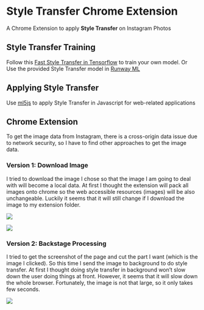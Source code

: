 # Style Transfer Chrome Extension
A Chrome Extension to apply **Style Transfer** on Instagram Photos

## Style Transfer Training
Follow this [Fast Style Transfer in Tensorflow](https://github.com/lengstrom/fast-style-transfer) to train your own model.
Or
Use the provided Style Transfer model in [Runway ML](https://runwayml.com/)

## Applying Style Transfer
Use [ml5js](https://ml5js.org/) to apply Style Transfer in Javascript for web-related applications

## Chrome Extension
To get the image data from Instagram, there is a cross-origin data issue due to network security, so I have to find other approaches to get the image data.

### Version 1: Download Image
I tried to download the image I chose so that the image I am going to deal with will become a local data. At first I thought the extension will pack all images onto chrome so the web accessible resources (images) will be also unchangeable. Luckily it seems that it will still change if I download the image to my extension folder.

<p align=“center”>
	<img src=“./readme/extension.png” width=“480”>
</p>
<p align=“center”>
	<img src=“./readme/result_1.png” width=“480”>
</p>

### Version 2: Backstage Processing
I tried to get the screenshot of the page and cut the part I want (which is the image I clicked). So this time I send the image to background to do style transfer. At first I thought doing style transfer in background won’t slow down the user doing things at front. However, it seems that it will slow down the whole browser. Fortunately, the image is not that large, so it only takes few seconds. 

<p align=“center”>
	<img src=“./readme/result_2.png” width=“480”>
</p>